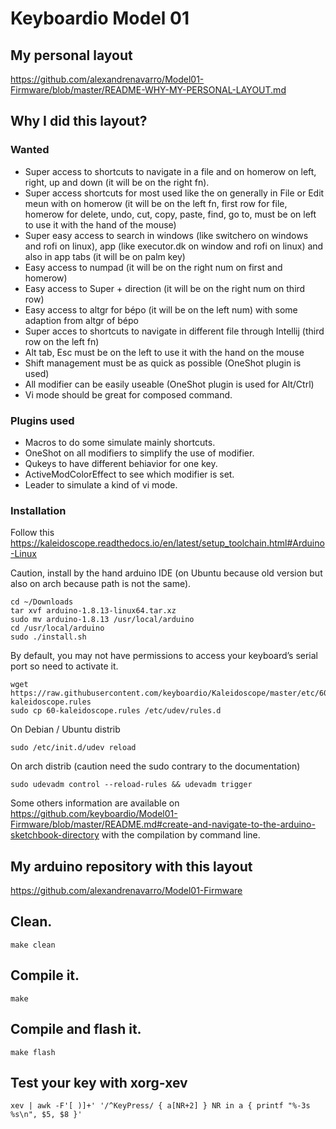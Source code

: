 # Keyboardio Model 01

## My personal layout 

https://github.com/alexandrenavarro/Model01-Firmware/blob/master/README-WHY-MY-PERSONAL-LAYOUT.md

## Why I did this layout?

### Wanted
* Super access to shortcuts to navigate in a file and on homerow on left, right, up and down (it will be on the right fn).
* Super access shortcuts for most used like the on generally in File or Edit meun with on homerow (it will be on the left fn, first row for file, homerow for delete, undo, cut, copy, paste, find, go to, must be on left to use it with the hand of the mouse)
* Super easy access to search in windows (like switchero on windows and rofi on linux), app (like executor.dk on window and rofi on linux) and also in app tabs (it will be on palm key)
* Easy access to numpad (it will be on the right num on first and homerow)
* Easy access to Super + direction (it will be on the right num on third row)
* Easy access to altgr for bépo (it will be on the left num) with some adaption from altgr of bépo
* Super acces to shortcuts to navigate in different file through Intellij (third row on the left fn)
* Alt tab, Esc must be on the left to use it with the hand on the mouse
* Shift management must be as quick as possible (OneShot plugin is used)
* All modifier can be easily useable (OneShot plugin is used for Alt/Ctrl)
* Vi mode should be great for composed command.

### Plugins used
* Macros to do some simulate mainly shortcuts.
* OneShot on all modifiers to simplify the use of modifier.
* Qukeys to have different behiavior for one key.
* ActiveModColorEffect to see which modifier is set.
* Leader to simulate a kind of vi mode.

### Installation

Follow this https://kaleidoscope.readthedocs.io/en/latest/setup_toolchain.html#Arduino-Linux

Caution, install by the hand arduino IDE (on Ubuntu because old version but also on arch because path is not the same).

    cd ~/Downloads
    tar xvf arduino-1.8.13-linux64.tar.xz
    sudo mv arduino-1.8.13 /usr/local/arduino
    cd /usr/local/arduino
    sudo ./install.sh
    
By default, you may not have permissions to access your keyboard’s serial port so need to activate it.
    
    wget https://raw.githubusercontent.com/keyboardio/Kaleidoscope/master/etc/60-kaleidoscope.rules
    sudo cp 60-kaleidoscope.rules /etc/udev/rules.d

On Debian / Ubuntu distrib
    
    sudo /etc/init.d/udev reload

On arch distrib (caution need the sudo contrary to the documentation)
    
    sudo udevadm control --reload-rules && udevadm trigger
    
       

Some others information are available on https://github.com/keyboardio/Model01-Firmware/blob/master/README.md#create-and-navigate-to-the-arduino-sketchbook-directory with the compilation by command line.


## My arduino repository with this layout
https://github.com/alexandrenavarro/Model01-Firmware


## Clean.

    make clean
    
## Compile it.

    make
    
## Compile and flash it.

    make flash


## Test your key with xorg-xev

    xev | awk -F'[ )]+' '/^KeyPress/ { a[NR+2] } NR in a { printf "%-3s %s\n", $5, $8 }'
